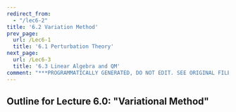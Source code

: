```yaml
---
redirect_from:
  - "/lec6-2"
title: '6.2 Variation Method'
prev_page:
  url: /Lec6-1
  title: '6.1 Perturbation Theory'
next_page:
  url: /Lec6-3
  title: '6.3 Linear Algebra and QM'
comment: "***PROGRAMMATICALLY GENERATED, DO NOT EDIT. SEE ORIGINAL FILES IN /content***"
---
```

## Outline for Lecture 6.0:  "Variational Method"



